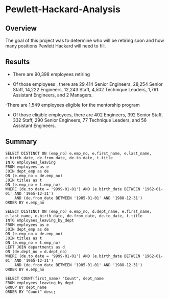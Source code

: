 # Pewlett-Hackard-Analysis


## Overview
The goal of this project was to  determine who will be retiring soon and how many positions Pewlett Hackard will need to fill. 


## Results
- There are 90,398 employees retiring

- Of those employees , there are 29,414 Senior Engineers, 28,254 Senior Staff, 14,222 Engineers, 12,243 Staff, 4,502 Technique Leaders, 1,761 Assistant Engineers, and 2 Managers. 
 
-There are 1,549 employees eligible for the mentorship program

- Of those eligible employees, there are 402 Engineers, 392 Senior Staff, 332 Staff, 290 Senior Engineers, 77 Technique Leaders, and 56 Assistant Engineers. 
## Summary


```
SELECT DISTINCT ON (emp_no) e.emp_no, e.first_name, e.last_name, e.birth_date, de.from_date, de.to_date, t.title
INTO employees_leaving
FROM employees as e
JOIN dept_emp as de
ON (e.emp_no = de.emp_no)
JOIN titles as t
ON (e.emp_no = t.emp_no)
WHERE (de.to_date = '9999-01-01') AND (e.birth_date BETWEEN '1962-01-01' AND '1965-12-31')
	AND (de.from_date BETWEEN '1985-01-01' AND '1988-12-31')
ORDER BY e.emp_no
```


```
SELECT DISTINCT ON (emp_no) e.emp_no, d.dept_name, e.first_name, e.last_name, e.birth_date, de.from_date, de.to_date, t.title
INTO employees_leaving_by_dept
FROM employees as e
JOIN dept_emp as de
ON (e.emp_no = de.emp_no)
JOIN titles as t
ON (e.emp_no = t.emp_no)
LEFT JOIN departments as d
ON (de.dept_no = d.dept_no)
WHERE (de.to_date = '9999-01-01') AND (e.birth_date BETWEEN '1962-01-01' AND '1965-12-31')
	AND (de.from_date BETWEEN '1985-01-01' AND '1988-12-31')
ORDER BY e.emp_no

SELECT COUNT(first_name) "Count", dept_name
FROM employees_leaving_by_dept
GROUP BY dept_name
ORDER BY "Count" desc;
```



